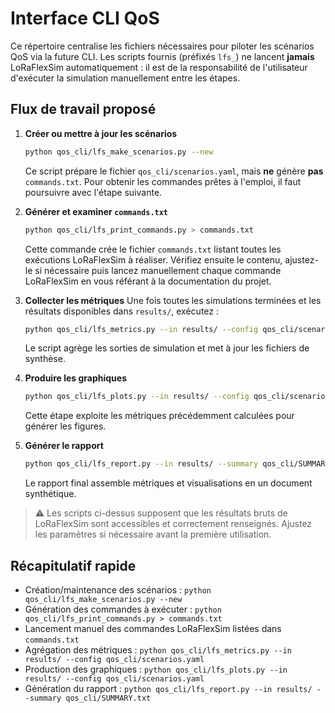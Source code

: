 # Interface CLI QoS

Ce répertoire centralise les fichiers nécessaires pour piloter les scénarios QoS via la future CLI.
Les scripts fournis (préfixés `lfs_`) ne lancent **jamais** LoRaFlexSim automatiquement :
il est de la responsabilité de l'utilisateur d'exécuter la simulation manuellement entre les étapes.

## Flux de travail proposé

1. **Créer ou mettre à jour les scénarios**
   ```bash
   python qos_cli/lfs_make_scenarios.py --new
   ```
   Ce script prépare le fichier `qos_cli/scenarios.yaml`, mais **ne** génère **pas** `commands.txt`.
   Pour obtenir les commandes prêtes à l'emploi, il faut poursuivre avec l'étape suivante.

2. **Générer et examiner `commands.txt`**
   ```bash
   python qos_cli/lfs_print_commands.py > commands.txt
   ```
   Cette commande crée le fichier `commands.txt` listant toutes les exécutions LoRaFlexSim à réaliser.
   Vérifiez ensuite le contenu, ajustez-le si nécessaire puis lancez manuellement chaque commande
   LoRaFlexSim en vous référant à la documentation du projet.

3. **Collecter les métriques**
   Une fois toutes les simulations terminées et les résultats disponibles dans `results/`, exécutez :
   ```bash
   python qos_cli/lfs_metrics.py --in results/ --config qos_cli/scenarios.yaml
   ```
   Le script agrège les sorties de simulation et met à jour les fichiers de synthèse.

4. **Produire les graphiques**
   ```bash
   python qos_cli/lfs_plots.py --in results/ --config qos_cli/scenarios.yaml
   ```
   Cette étape exploite les métriques précédemment calculées pour générer les figures.

5. **Générer le rapport**
   ```bash
   python qos_cli/lfs_report.py --in results/ --summary qos_cli/SUMMARY.txt
   ```
   Le rapport final assemble métriques et visualisations en un document synthétique.

> ⚠️ Les scripts ci-dessus supposent que les résultats bruts de LoRaFlexSim sont accessibles et
> correctement renseignés. Ajustez les paramètres si nécessaire avant la première utilisation.

## Récapitulatif rapide

- Création/maintenance des scénarios : `python qos_cli/lfs_make_scenarios.py --new`
- Génération des commandes à exécuter : `python qos_cli/lfs_print_commands.py > commands.txt`
- Lancement manuel des commandes LoRaFlexSim listées dans `commands.txt`
- Agrégation des métriques : `python qos_cli/lfs_metrics.py --in results/ --config qos_cli/scenarios.yaml`
- Production des graphiques : `python qos_cli/lfs_plots.py --in results/ --config qos_cli/scenarios.yaml`
- Génération du rapport : `python qos_cli/lfs_report.py --in results/ --summary qos_cli/SUMMARY.txt`
